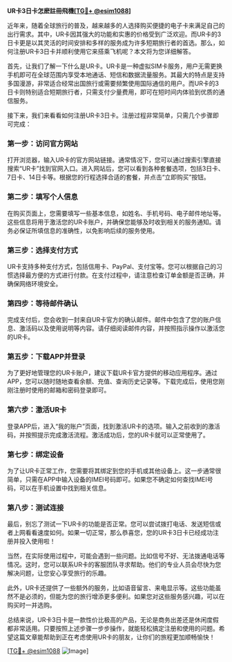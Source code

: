 **UR卡3日卡怎麽註冊飛機[[TG💪+ @esim1088](https://t.me/s/esim1088)]**

近年来，随着全球旅行的普及，越来越多的人选择购买便捷的电子卡来满足自己的出行需求。其中，UR卡因其强大的功能和实惠的价格受到广泛欢迎。而UR卡的3日卡更是以其灵活的时间安排和多样的服务成为许多短期旅行者的首选。那么，如何注册UR卡3日卡并顺利使用它来搭乘飞机呢？本文将为您详细解答。

首先，让我们了解一下什么是UR卡。UR卡是一种虚拟SIM卡服务，用户无需更换手机即可在全球范围内享受本地通话、短信和数据流量服务。其最大的特点是支持多国漫游，非常适合经常出国旅行或需要频繁使用国际通信的用户。而UR卡的3日卡则特别适合短期旅行者，只需支付少量费用，即可在短时间内体验到优质的通信服务。

接下来，我们来看看如何注册UR卡3日卡。注册过程非常简单，只需几个步骤即可完成：

### 第一步：访问官方网站

打开浏览器，输入UR卡的官方网站链接。通常情况下，您可以通过搜索引擎直接搜索“UR卡”找到官网入口。进入网站后，您可以看到各种套餐选项，包括3日卡、7日卡、14日卡等。根据您的行程选择合适的套餐，并点击“立即购买”按钮。

### 第二步：填写个人信息

在购买页面上，您需要填写一些基本信息，如姓名、手机号码、电子邮件地址等。这些信息将用于激活您的UR卡账户，并确保您能够及时收到相关的服务通知。请务必保证所填信息的准确性，以免影响后续的服务使用。

### 第三步：选择支付方式

UR卡支持多种支付方式，包括信用卡、PayPal、支付宝等。您可以根据自己的习惯选择最方便的方式进行付款。在支付过程中，请注意检查订单金额是否正确，并确保网络环境安全。

### 第四步：等待邮件确认

完成支付后，您会收到一封来自UR卡官方的确认邮件。邮件中包含了您的账户信息、激活码以及使用说明等内容。请仔细阅读邮件内容，并按照指示操作以激活您的UR卡。

### 第五步：下载APP并登录

为了更好地管理您的UR卡账户，建议下载UR卡官方提供的移动应用程序。通过APP，您可以随时随地查看余额、充值、查询历史记录等。下载完成后，使用您刚刚注册时使用的邮箱和密码登录即可。

### 第六步：激活UR卡

登录APP后，进入“我的账户”页面，找到激活UR卡的选项。输入之前收到的激活码，并按照提示完成激活流程。激活成功后，您的UR卡就可以正常使用了。

### 第七步：绑定设备

为了让UR卡正常工作，您需要将其绑定到您的手机或其他设备上。这一步通常很简单，只需在APP中输入设备的IMEI号码即可。如果您不确定如何查找IMEI号码，可以在手机设置中找到相关信息。

### 第八步：测试连接

最后，别忘了测试一下UR卡的功能是否正常。您可以尝试拨打电话、发送短信或者上网看看速度如何。如果一切正常，那么恭喜您，您的UR卡3日卡已经成功注册并投入使用啦！

当然，在实际使用过程中，可能会遇到一些问题。比如信号不好、无法拨通电话等情况。这时，您可以联系UR卡的客服团队寻求帮助。他们的专业人员会尽快为您解决问题，让您安心享受旅行的乐趣。

此外，UR卡还提供了一些额外的服务，比如语音留言、来电显示等。这些功能虽然不是必须的，但能为您的旅行增添更多便利。如果您对这些服务感兴趣，可以在购买时一并选购。

总结来说，UR卡3日卡是一款性价比极高的产品，无论是商务出差还是休闲度假都非常适用。只要按照上述步骤一步步操作，就能轻松搞定注册和使用的问题。希望这篇文章能帮助到正在考虑使用UR卡的朋友，让你们的旅程更加顺畅愉快！

[[TG💪+ @esim1088](https://t.me/s/esim1088) ![Image](https://i.postimg.cc/4NQfJmqS/Snipaste-2025-05-13-00-14-12.png)]